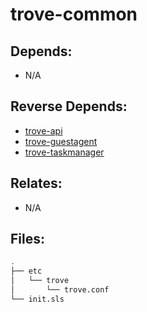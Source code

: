# trove-common

## Depends:

  -  N/A

## Reverse Depends:

  -  [trove-api](/salt/trove-api)
  -  [trove-guestagent](/salt/trove-guestagent)
  -  [trove-taskmanager](/salt/trove-taskmanager)

## Relates:

  -  N/A

## Files:

```bash
.
├── etc
│   └── trove
│       └── trove.conf
└── init.sls
```
